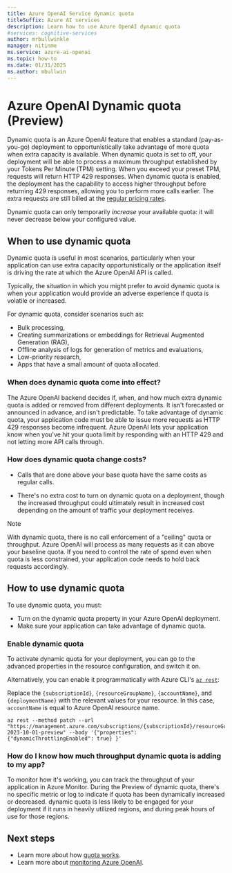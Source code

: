 ```yaml
---
title: Azure OpenAI Service dynamic quota
titleSuffix: Azure AI services
description: Learn how to use Azure OpenAI dynamic quota
#services: cognitive-services
author: mrbullwinkle
manager: nitinme
ms.service: azure-ai-openai
ms.topic: how-to
ms.date: 01/31/2025
ms.author: mbullwin
---
```



# Azure OpenAI Dynamic quota (Preview)

Dynamic quota is an Azure OpenAI feature that enables a standard (pay-as-you-go) deployment to opportunistically take advantage of more quota when extra capacity is available. When dynamic quota is set to off, your deployment will be able to process a maximum throughput established by your Tokens Per Minute (TPM) setting. When you exceed your preset TPM, requests will return HTTP 429 responses. When dynamic quota is enabled, the deployment has the capability to access higher throughput before returning 429 responses, allowing you to perform more calls earlier. The extra requests are still billed at the [regular pricing rates](https://azure.microsoft.com/pricing/details/cognitive-services/openai-service/).

Dynamic quota can only temporarily *increase* your available quota: it will never decrease below your configured value.

## When to use dynamic quota

Dynamic quota is useful in most scenarios, particularly when your application can use extra capacity opportunistically or the application itself is driving the rate at which the Azure OpenAI API is called.

Typically, the situation in which you might prefer to avoid dynamic quota is when your application would provide an adverse experience if quota is volatile or increased.

For dynamic quota, consider scenarios such as:

* Bulk processing,
* Creating summarizations or embeddings for Retrieval Augmented Generation (RAG),
* Offline analysis of logs for generation of metrics and evaluations,
* Low-priority research,
* Apps that have a small amount of quota allocated.

### When does dynamic quota come into effect?

The Azure OpenAI backend decides if, when, and how much extra dynamic quota is added or removed from different deployments. It isn't forecasted or announced in advance, and isn't predictable. To take advantage of dynamic quota, your application code must be able to issue more requests as HTTP 429 responses become infrequent. Azure OpenAI lets your application know when you've hit your quota limit by responding with an HTTP 429 and not letting more API calls through.

### How does dynamic quota change costs?

* Calls that are done above your base quota have the same costs as regular calls.

* There's no extra cost to turn on dynamic quota on a deployment, though the increased throughput could ultimately result in increased cost depending on the amount of traffic your deployment receives.

> [!NOTE]
> With dynamic quota, there is no call enforcement of a "ceiling" quota or throughput. Azure OpenAI will process as many requests as it can above your baseline quota. If you need to control the rate of spend even when quota is less constrained, your application code needs to hold back requests accordingly.

## How to use dynamic quota

To use dynamic quota, you must:

* Turn on the dynamic quota property in your Azure OpenAI deployment.
* Make sure your application can take advantage of dynamic quota.

### Enable dynamic quota

To activate dynamic quota for your deployment, you can go to the advanced properties in the resource configuration, and switch it on.

Alternatively, you can enable it programmatically with Azure CLI's [`az rest`](/cli/azure/reference-index?view=azure-cli-latest#az-rest&preserve-view=true):

Replace the `{subscriptionId}`, `{resourceGroupName}`, `{accountName}`, and `{deploymentName}` with the relevant values for your resource. In this case, `accountName` is equal to Azure OpenAI resource name.

```azurecli
az rest --method patch --url "https://management.azure.com/subscriptions/{subscriptionId}/resourceGroups/{resourceGroupName}/providers/Microsoft.CognitiveServices/accounts/{accountName}/deployments/{deploymentName}?2023-10-01-preview" --body '{"properties": {"dynamicThrottlingEnabled": true} }'
```

### How do I know how much throughput dynamic quota is adding to my app?

To monitor how it's working, you can track the throughput of your application in Azure Monitor. During the Preview of dynamic quota, there's no specific metric or log to indicate if quota has been dynamically increased or decreased.
dynamic quota is less likely to be engaged for your deployment if it runs in heavily utilized regions, and during peak hours of use for those regions.

## Next steps

* Learn more about how [quota works](./quota.md).
* Learn more about [monitoring Azure OpenAI](./monitoring.md).


